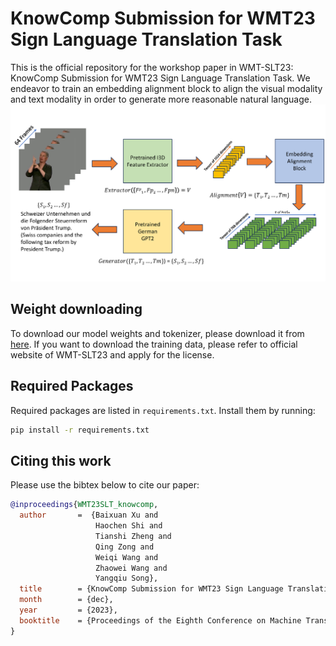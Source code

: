 # KnowComp Submission for WMT23 Sign Language Translation Task
This is the official repository for the workshop paper in WMT-SLT23: KnowComp Submission for WMT23 Sign Language Translation Task. We endeavor to train an embedding alignment block to align the visual modality and text modality in order to generate more reasonable natural language.
![Model demonstration](./model_figure.png)

## Weight downloading
To download our model weights and tokenizer, please download it from [here](https://hkustconnect-my.sharepoint.com/:f:/g/personal/bxuan_connect_ust_hk/EkcGHlIfS5hLvkIW1JgA_QsB542tOQxIHVppw_tXamN4IA?e=3ohsw6). If you want to download the training data, please refer to official website of WMT-SLT23 and apply for the license.

## Required Packages
Required packages are listed in `requirements.txt`. Install them by running:

```bash
pip install -r requirements.txt
```

## Citing this work
Please use the bibtex below to cite our paper:
```bibtex
@inproceedings{WMT23SLT_knowcomp,
  author       =  {Baixuan Xu and
                   Haochen Shi and
                   Tianshi Zheng and
                   Qing Zong and
                   Weiqi Wang and
                   Zhaowei Wang and
                   Yangqiu Song},
  title        = {KnowComp Submission for WMT23 Sign Language Translation Task},
  month        = {dec},
  year         = {2023},
  booktitle    = {Proceedings of the Eighth Conference on Machine Translation, WMT 2023}
}
```
